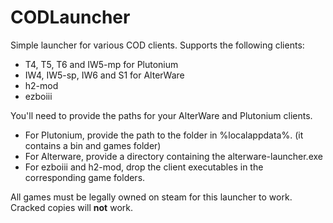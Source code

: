 # CODLauncher

Simple launcher for various COD clients.
Supports the following clients:
- T4, T5, T6 and IW5-mp for Plutonium
- IW4, IW5-sp, IW6 and S1 for AlterWare
- h2-mod
- ezboiii

You'll need to provide the paths for your AlterWare and Plutonium clients. 

- For Plutonium, provide the path to the folder in %localappdata%. (it contains a bin and games folder)
- For Alterware, provide a directory containing the alterware-launcher.exe
- For ezboiii and h2-mod, drop the client executables in the corresponding game folders.
  
All games must be legally owned on steam for this launcher to work. Cracked copies will __not__ work.
